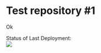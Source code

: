 # Test repository #1
Ok

Status of Last Deployment:<br>
<img src="https://github.com/Saman13/github-actions-part-1-basics/workflows/xxxxxx/badge.svg?branch=master"><br>
